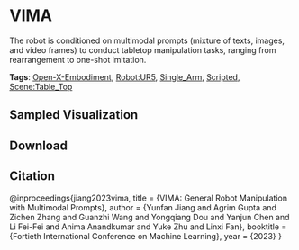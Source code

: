 # VIMA

The robot is conditioned on multimodal prompts (mixture of texts, images, and video frames) to conduct tabletop manipulation tasks, ranging from rearrangement to one-shot imitation.

**Tags**: [Open-X-Embodiment](./pages/tags/Open-X-Embodiment.md), [Robot:UR5](./pages/tags/Robot:UR5.md), [Single_Arm](./pages/tags/Single_Arm.md), [Scripted](./pages/tags/Scripted.md), [Scene:Table_Top](./pages/tags/Scene:Table_Top.md)

## Sampled Visualization



## Download



## Citation

@inproceedings{jiang2023vima,
  title     = {VIMA: General Robot Manipulation with Multimodal Prompts},
  author    = {Yunfan Jiang and Agrim Gupta and Zichen Zhang and Guanzhi Wang and Yongqiang Dou and Yanjun Chen and Li Fei-Fei and Anima Anandkumar and Yuke Zhu and Linxi Fan},
  booktitle = {Fortieth International Conference on Machine Learning},
  year      = {2023}
}